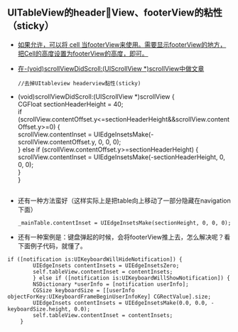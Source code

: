 ## UITableView的headerView、footerView的粘性（sticky）

* [如果允许，可以将 cell 当footerView来使用。需要显示footerView的地方，把Cell的高度设置为footerView的高度，即可。](http://www.cocoachina.com/bbs/read.php?tid=272286)
* [在-(void)scrollViewDidScroll:(UIScrollView *)scrollView中做文章](http://blog.csdn.net/hopedark/article/details/39226049)

	```objc
	//去掉UItableview headerview黏性(sticky)  
- (void)scrollViewDidScroll:(UIScrollView *)scrollView {  
    CGFloat sectionHeaderHeight = 40;  
    if (scrollView.contentOffset.y<=sectionHeaderHeight&&scrollView.contentOffset.y>=0) {  
        scrollView.contentInset = UIEdgeInsetsMake(-scrollView.contentOffset.y, 0, 0, 0);  
    } else if (scrollView.contentOffset.y>=sectionHeaderHeight) {  
        scrollView.contentInset = UIEdgeInsetsMake(-sectionHeaderHeight, 0, 0, 0);  
    }  
}
	```
* 还有一种方法蛮好（这样实际上是把table向上移动了一部分隐藏在navigation下面）

	```objc
	_mainTable.contentInset = UIEdgeInsetsMake(sectionHeight, 0, 0, 0); 
	```
* 还有一种案例是：键盘弹起的时候，会将footerView推上去，怎么解决呢？看下面例子代码，就懂了。
```objc
if ([notification is:UIKeyboardWillHideNotification]) {
		UIEdgeInsets contentInsets = UIEdgeInsetsZero;
        self.tableView.contentInset = contentInsets;
        } else if ([notification is:UIKeyboardWillShowNotification]) {
        NSDictionary *userInfo = [notification userInfo];
        CGSize keyboardSize = [[userInfo objectForKey:UIKeyboardFrameBeginUserInfoKey] CGRectValue].size;
        UIEdgeInsets contentInsets = UIEdgeInsetsMake(0.0, 0.0, -keyboardSize.height, 0.0);
        self.tableView.contentInset = contentInsets;
    }
```
